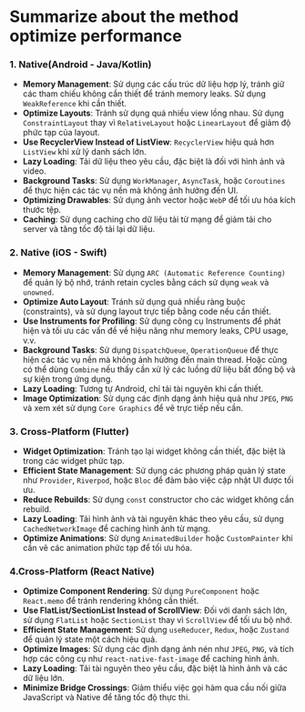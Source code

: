 # Summarize about the method optimize performance

### 1. **Native(Android - Java/Kotlin)**

- **Memory Management**: Sử dụng các cấu trúc dữ liệu hợp lý, tránh giữ các tham chiếu không cần thiết để tránh memory leaks. Sử dụng `WeakReference` khi cần thiết.
- **Optimize Layouts**: Tránh sử dụng quá nhiều view lồng nhau. Sử dụng `ConstraintLayout` thay vì `RelativeLayout` hoặc `LinearLayout` để giảm độ phức tạp của layout.
- **Use RecyclerView Instead of ListView**: `RecyclerView` hiệu quả hơn `ListView` khi xử lý danh sách lớn.
- **Lazy Loading**: Tải dữ liệu theo yêu cầu, đặc biệt là đối với hình ảnh và video.
- **Background Tasks**: Sử dụng `WorkManager`, `AsyncTask`, hoặc `Coroutines` để thực hiện các tác vụ nền mà không ảnh hưởng đến UI.
- **Optimizing Drawables**: Sử dụng ảnh vector hoặc `WebP` để tối ưu hóa kích thước tệp.
- **Caching**: Sử dụng caching cho dữ liệu tải từ mạng để giảm tải cho server và tăng tốc độ tải lại dữ liệu.

### 2. **Native (iOS - Swift)**

- **Memory Management**: Sử dụng `ARC (Automatic Reference Counting)` để quản lý bộ nhớ, tránh retain cycles bằng cách sử dụng `weak` và `unowned`.
- **Optimize Auto Layout**: Tránh sử dụng quá nhiều ràng buộc (constraints), và sử dụng layout trực tiếp bằng code nếu cần thiết.
- **Use Instruments for Profiling**: Sử dụng công cụ Instruments để phát hiện và tối ưu các vấn đề về hiệu năng như memory leaks, CPU usage, v.v.
- **Background Tasks**: Sử dụng `DispatchQueue`, `OperationQueue` để thực hiện các tác vụ nền mà không ảnh hưởng đến main thread. Hoặc cũng có thể dùng `Combine` nếu thấy cần xử lý các luồng dữ liệu bất đồng bộ và sự kiện trong ứng dụng.
- **Lazy Loading**: Tương tự Android, chỉ tải tài nguyên khi cần thiết.
- **Image Optimization**: Sử dụng các định dạng ảnh hiệu quả như `JPEG`, `PNG` và xem xét sử dụng `Core Graphics` để vẽ trực tiếp nếu cần.

### 3. **Cross-Platform (Flutter)**

- **Widget Optimization**: Tránh tạo lại widget không cần thiết, đặc biệt là trong các widget phức tạp.
- **Efficient State Management**: Sử dụng các phương pháp quản lý state như `Provider`, `Riverpod`, hoặc `Bloc` để đảm bảo việc cập nhật UI được tối ưu.
- **Reduce Rebuilds**: Sử dụng `const` constructor cho các widget không cần rebuild.
- **Lazy Loading**: Tải hình ảnh và tài nguyên khác theo yêu cầu, sử dụng `CachedNetworkImage` để caching hình ảnh từ mạng.
- **Optimize Animations**: Sử dụng `AnimatedBuilder` hoặc `CustomPainter` khi cần vẽ các animation phức tạp để tối ưu hóa.

### 4.**Cross-Platform (React Native)**

- **Optimize Component Rendering**: Sử dụng `PureComponent` hoặc `React.memo` để tránh rendering không cần thiết.
- **Use FlatList/SectionList Instead of ScrollView**: Đối với danh sách lớn, sử dụng `FlatList` hoặc `SectionList` thay vì `ScrollView` để tối ưu bộ nhớ.
- **Efficient State Management**: Sử dụng `useReducer`, `Redux`, hoặc `Zustand` để quản lý state một cách hiệu quả.
- **Optimize Images**: Sử dụng các định dạng ảnh nén như `JPEG`, `PNG`, và tích hợp các công cụ như `react-native-fast-image` để caching hình ảnh.
- **Lazy Loading**: Tải tài nguyên theo yêu cầu, đặc biệt là hình ảnh và các dữ liệu lớn.
- **Minimize Bridge Crossings**: Giảm thiểu việc gọi hàm qua cầu nối giữa JavaScript và Native để tăng tốc độ thực thi.
